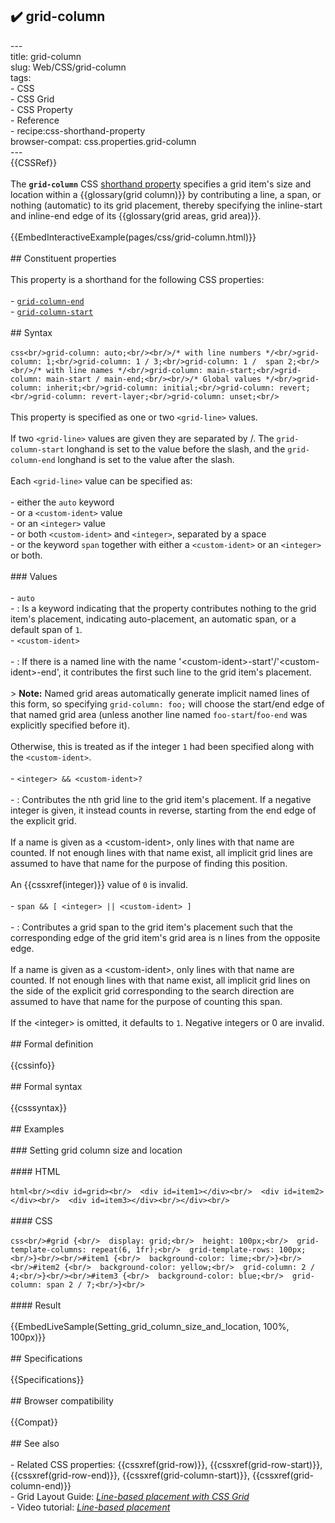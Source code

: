 ## ✔️ grid-column 
 ---<br/>title: grid-column<br/>slug: Web/CSS/grid-column<br/>tags:<br/>  - CSS<br/>  - CSS Grid<br/>  - CSS Property<br/>  - Reference<br/>  - recipe:css-shorthand-property<br/>browser-compat: css.properties.grid-column<br/>---<br/>{{CSSRef}}<br/><br/>The **`grid-column`** CSS [shorthand property](/en-US/docs/Web/CSS/Shorthand_properties) specifies a grid item's size and location within a {{glossary(grid column)}} by contributing a line, a span, or nothing (automatic) to its grid placement, thereby specifying the inline-start and inline-end edge of its {{glossary(grid areas, grid area)}}.<br/><br/>{{EmbedInteractiveExample(pages/css/grid-column.html)}}<br/><br/>## Constituent properties<br/><br/>This property is a shorthand for the following CSS properties:<br/><br/>- [`grid-column-end`](/en-US/docs/Web/CSS/grid-column-end)<br/>- [`grid-column-start`](/en-US/docs/Web/CSS/grid-column-start)<br/><br/>## Syntax<br/><br/>```css<br/>grid-column: auto;<br/><br/>/* with line numbers */<br/>grid-column: 1;<br/>grid-column: 1 / 3;<br/>grid-column: 1 /  span 2;<br/><br/>/* with line names */<br/>grid-column: main-start;<br/>grid-column: main-start / main-end;<br/><br/>/* Global values */<br/>grid-column: inherit;<br/>grid-column: initial;<br/>grid-column: revert;<br/>grid-column: revert-layer;<br/>grid-column: unset;<br/>```<br/><br/>This property is specified as one or two `<grid-line>` values.<br/><br/>If two `<grid-line>` values are given they are separated by /. The `grid-column-start` longhand is set to the value before the slash, and the `grid-column-end` longhand is set to the value after the slash.<br/><br/>Each `<grid-line>` value can be specified as:<br/><br/>- either the `auto` keyword<br/>- or a `<custom-ident>` value<br/>- or an `<integer>` value<br/>- or both `<custom-ident>` and `<integer>`, separated by a space<br/>- or the keyword `span` together with either a `<custom-ident>` or an `<integer>` or both.<br/><br/>### Values<br/><br/>- `auto`<br/>  - : Is a keyword indicating that the property contributes nothing to the grid item's placement, indicating auto-placement, an automatic span, or a default span of `1`.<br/>- `<custom-ident>`<br/><br/>  - : If there is a named line with the name '\<custom-ident>-start'/'\<custom-ident>-end', it contributes the first such line to the grid item's placement.<br/><br/>    > **Note:** Named grid areas automatically generate implicit named lines of this form, so specifying `grid-column: foo;` will choose the start/end edge of that named grid area (unless another line named `foo-start`/`foo-end` was explicitly specified before it).<br/><br/>    Otherwise, this is treated as if the integer `1` had been specified along with the `<custom-ident>`.<br/><br/>- `<integer> && <custom-ident>?`<br/><br/>  - : Contributes the nth grid line to the grid item's placement. If a negative integer is given, it instead counts in reverse, starting from the end edge of the explicit grid.<br/><br/>    If a name is given as a \<custom-ident>, only lines with that name are counted. If not enough lines with that name exist, all implicit grid lines are assumed to have that name for the purpose of finding this position.<br/><br/>    An {{cssxref(integer)}} value of `0` is invalid.<br/><br/>- `span && [ <integer> || <custom-ident> ]`<br/><br/>  - : Contributes a grid span to the grid item's placement such that the corresponding edge of the grid item's grid area is n lines from the opposite edge.<br/><br/>    If a name is given as a \<custom-ident>, only lines with that name are counted. If not enough lines with that name exist, all implicit grid lines on the side of the explicit grid corresponding to the search direction are assumed to have that name for the purpose of counting this span.<br/><br/>    If the \<integer> is omitted, it defaults to `1`. Negative integers or 0 are invalid.<br/><br/>## Formal definition<br/><br/>{{cssinfo}}<br/><br/>## Formal syntax<br/><br/>{{csssyntax}}<br/><br/>## Examples<br/><br/>### Setting grid column size and location<br/><br/>#### HTML<br/><br/>```html<br/><div id=grid><br/>  <div id=item1></div><br/>  <div id=item2></div><br/>  <div id=item3></div><br/></div><br/>```<br/><br/>#### CSS<br/><br/>```css<br/>#grid {<br/>  display: grid;<br/>  height: 100px;<br/>  grid-template-columns: repeat(6, 1fr);<br/>  grid-template-rows: 100px;<br/>}<br/><br/>#item1 {<br/>  background-color: lime;<br/>}<br/><br/>#item2 {<br/>  background-color: yellow;<br/>  grid-column: 2 / 4;<br/>}<br/><br/>#item3 {<br/>  background-color: blue;<br/>  grid-column: span 2 / 7;<br/>}<br/>```<br/><br/>#### Result<br/><br/>{{EmbedLiveSample(Setting_grid_column_size_and_location, 100%, 100px)}}<br/><br/>## Specifications<br/><br/>{{Specifications}}<br/><br/>## Browser compatibility<br/><br/>{{Compat}}<br/><br/>## See also<br/><br/>- Related CSS properties: {{cssxref(grid-row)}}, {{cssxref(grid-row-start)}}, {{cssxref(grid-row-end)}}, {{cssxref(grid-column-start)}}, {{cssxref(grid-column-end)}}<br/>- Grid Layout Guide: _[Line-based placement with CSS Grid](/en-US/docs/Web/CSS/CSS_Grid_Layout/Line-based_Placement_with_CSS_Grid)_<br/>- Video tutorial: _[Line-based placement](https://gridbyexample.com/video/series-line-based-placement/)_<br/>